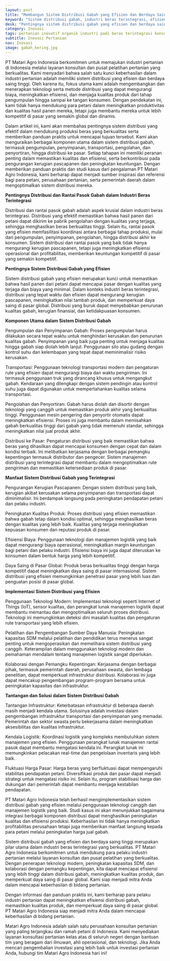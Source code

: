 ```yaml
---
layout: post
title: "Membangun Sistem Distribusi Gabah yang Efisien dan Berdaya Saing Tinggi dalam Industri Beras Terintegrasi"
keyword: "Sistem distribusi gabah, industri beras terintegrasi, efisiensi produksi beras, distribusi beras berkualitas, PT Matari Agro Indonesia, konsultan pertanian, pelatihan pertanian, teknologi pertanian, manajemen logistik pertanian"
desk: "Pentingnya sistem distribusi gabah yang efisien dan berdaya saing tinggi dalam industri beras terintegrasi, mendukung produksi yang berkualitas dan optimalisasi proses distribusi.."
category: Inovasi
tags: pertanian inovatif organik industri padi beras terintegrasi konsultan ketahanan pangan
subtitle: Inovasi Pertanian
nav: Inovasi
image: gabah_kering.jpg
---
```


PT Matari Agro Indonesia berkomitmen untuk memajukan industri pertanian di Indonesia melalui layanan konsultan dan pusat pelatihan pertanian yang berkualitas. Kami menyadari bahwa salah satu kunci keberhasilan dalam industri pertanian adalah memiliki sistem distribusi yang efisien dan berdaya saing tinggi. Oleh karena itu, fokus utama kami adalah mengembangkan dan menerapkan teknologi serta metode distribusi yang dapat mengurangi biaya, meningkatkan efisiensi, dan menjaga kualitas produk dari tahap pengumpulan hingga sampai ke tangan konsumen. Dengan pendekatan ini, kami tidak hanya mendukung para petani dalam meningkatkan produktivitas dan kualitas hasil panen mereka, tetapi juga membantu mereka untuk lebih kompetitif di pasar yang semakin global dan dinamis.

Dalam artikel ini, kami akan membahas pentingnya sistem distribusi yang efektif dalam mendukung produksi beras yang berkualitas serta memberikan panduan praktis untuk mencapai tujuan tersebut. Kami akan menguraikan berbagai komponen utama dalam sistem distribusi gabah, termasuk pengumpulan, penyimpanan, transportasi, pengolahan, dan penyortiran, hingga distribusi ke pasar. Setiap tahapan ini memiliki peranan penting dalam memastikan kualitas dan efisiensi, serta berkontribusi pada pengurangan kerugian pascapanen dan peningkatan keuntungan. Dengan memberikan panduan praktis dan studi kasus dari pengalaman PT Matari Agro Indonesia, kami berharap dapat menjadi sumber inspirasi dan referensi bagi para petani, perusahaan pertanian, serta pemerintah daerah dalam mengoptimalkan sistem distribusi mereka.

**Pentingnya Distribusi dan Rantai Pasok Gabah dalam Industri Beras Terintegrasi**

Distribusi dan rantai pasok gabah adalah aspek krusial dalam industri beras terintegrasi. Distribusi yang efektif memastikan bahwa hasil panen dari petani dapat dikirim ke pabrik pengolahan dengan kualitas yang terjaga, sehingga menghasilkan beras berkualitas tinggi. Selain itu, rantai pasok yang efisien memfasilitasi koordinasi antara berbagai tahap produksi, mulai dari pengumpulan, penyimpanan, pengolahan, hingga distribusi akhir ke konsumen. Sistem distribusi dan rantai pasok yang baik tidak hanya mengurangi kerugian pascapanen, tetapi juga meningkatkan efisiensi operasional dan profitabilitas, memberikan keuntungan kompetitif di pasar yang semakin kompetitif.

**Pentingnya Sistem Distribusi Gabah yang Efisien**

Sistem distribusi gabah yang efisien merupakan kunci untuk memastikan bahwa hasil panen dari petani dapat mencapai pasar dengan kualitas yang terjaga dan biaya yang minimal. Dalam konteks industri beras terintegrasi, distribusi yang tepat waktu dan efisien dapat mengurangi kerugian pascapanen, meningkatkan nilai tambah produk, dan memperkuat daya saing di pasar global. Distribusi yang buruk dapat menyebabkan penurunan kualitas gabah, kerugian finansial, dan ketidakpuasan konsumen.

**Komponen Utama dalam Sistem Distribusi Gabah**

Pengumpulan dan Penyimpanan Gabah: Proses pengumpulan harus dilakukan secara tepat waktu untuk menghindari kerusakan dan penurunan kualitas gabah. Penyimpanan yang baik juga penting untuk menjaga kualitas hingga gabah siap diolah lebih lanjut. Penggunaan silo atau gudang dengan kontrol suhu dan kelembapan yang tepat dapat meminimalisir risiko kerusakan.

Transportasi: Penggunaan teknologi transportasi modern dan pengaturan rute yang efisien dapat mengurangi biaya dan waktu pengiriman. Ini termasuk penggunaan truk yang dirancang khusus untuk mengangkut gabah. Kendaraan yang dilengkapi dengan sistem pendingin atau kontrol suhu juga dapat digunakan untuk mempertahankan kualitas selama transportasi.

Pengolahan dan Penyortiran: Gabah harus diolah dan disortir dengan teknologi yang canggih untuk memastikan produk akhir yang berkualitas tinggi. Penggunaan mesin pengering dan penyortir otomatis dapat meningkatkan efisiensi. Proses ini juga membantu dalam memisahkan gabah berkualitas tinggi dari gabah yang tidak memenuhi standar, sehingga meningkatkan nilai jual produk akhir.

Distribusi ke Pasar: Pengaturan distribusi yang baik memastikan bahwa beras yang dihasilkan dapat mencapai konsumen dengan cepat dan dalam kondisi terbaik. Ini melibatkan kerjasama dengan berbagai pemangku kepentingan termasuk distributor dan pengecer. Sistem manajemen distribusi yang terintegrasi dapat membantu dalam mengoptimalkan rute pengiriman dan memastikan ketersediaan produk di pasar.

**Manfaat Sistem Distribusi Gabah yang Terintegrasi**

Pengurangan Kerugian Pascapanen: Dengan sistem distribusi yang baik, kerugian akibat kerusakan selama penyimpanan dan transportasi dapat diminimalisir. Ini berdampak langsung pada peningkatan pendapatan petani dan pelaku industri.

Peningkatan Kualitas Produk: Proses distribusi yang efisien memastikan bahwa gabah tetap dalam kondisi optimal, sehingga menghasilkan beras dengan kualitas yang lebih baik. Kualitas yang terjaga meningkatkan kepuasan konsumen dan reputasi produk di pasar.

Efisiensi Biaya: Penggunaan teknologi dan manajemen logistik yang baik dapat mengurangi biaya operasional, meningkatkan margin keuntungan bagi petani dan pelaku industri. Efisiensi biaya ini juga dapat diteruskan ke konsumen dalam bentuk harga yang lebih kompetitif.

Daya Saing di Pasar Global: Produk beras berkualitas tinggi dengan harga kompetitif dapat meningkatkan daya saing di pasar internasional. Sistem distribusi yang efisien memungkinkan penetrasi pasar yang lebih luas dan penguatan posisi di pasar global.

**Implementasi Sistem Distribusi yang Efisien**

Penggunaan Teknologi Modern: Implementasi teknologi seperti Internet of Things (IoT), sensor kualitas, dan perangkat lunak manajemen logistik dapat membantu memantau dan mengoptimalkan seluruh proses distribusi. Teknologi ini memungkinkan deteksi dini masalah kualitas dan pengaturan rute transportasi yang lebih efisien.

Pelatihan dan Pengembangan Sumber Daya Manusia: Peningkatan kapasitas SDM melalui pelatihan dan pendidikan terus menerus sangat penting untuk mengoperasikan dan memelihara sistem distribusi yang canggih. Keterampilan dalam menggunakan teknologi modern dan pemahaman mendalam tentang manajemen logistik sangat diperlukan.

Kolaborasi dengan Pemangku Kepentingan: Kerjasama dengan berbagai pihak, termasuk pemerintah daerah, perusahaan swasta, dan lembaga penelitian, dapat memperkuat infrastruktur distribusi. Kolaborasi ini juga dapat mencakup pengembangan program-program bersama untuk peningkatan kapasitas dan infrastruktur.

**Tantangan dan Solusi dalam Sistem Distribusi Gabah**

Tantangan Infrastruktur: Keterbatasan infrastruktur di beberapa daerah masih menjadi kendala utama. Solusinya adalah investasi dalam pengembangan infrastruktur transportasi dan penyimpanan yang memadai. Pemerintah dan sektor swasta perlu bekerjasama dalam meningkatkan aksesibilitas dan kualitas infrastruktur.

Kendala Logistik: Koordinasi logistik yang kompleks membutuhkan sistem manajemen yang efisien. Penggunaan perangkat lunak manajemen rantai pasok dapat membantu mengatasi kendala ini. Perangkat lunak ini memungkinkan pelacakan real-time dan pengelolaan inventaris yang lebih baik.

Fluktuasi Harga Pasar: Harga beras yang berfluktuasi dapat mempengaruhi stabilitas pendapatan petani. Diversifikasi produk dan pasar dapat menjadi strategi untuk mengatasi risiko ini. Selain itu, program stabilisasi harga dan dukungan dari pemerintah dapat membantu menjaga kestabilan pendapatan.

PT Matari Agro Indonesia telah berhasil mengimplementasikan sistem distribusi gabah yang efisien melalui penggunaan teknologi canggih dan manajemen logistik yang baik. Studi kasus ini akan menunjukkan bagaimana integrasi berbagai komponen distribusi dapat menghasilkan peningkatan kualitas dan efisiensi produksi. Keberhasilan ini tidak hanya meningkatkan profitabilitas perusahaan tetapi juga memberikan manfaat langsung kepada para petani melalui peningkatan harga jual gabah.

Sistem distribusi gabah yang efisien dan berdaya saing tinggi merupakan pilar utama dalam industri beras terintegrasi yang berkualitas. PT Matari Agro Indonesia berkomitmen untuk mendukung para pelaku industri pertanian melalui layanan konsultan dan pusat pelatihan yang berkualitas. Dengan penerapan teknologi modern, peningkatan kapasitas SDM, dan kolaborasi dengan pemangku kepentingan, kita dapat mencapai efisiensi yang lebih tinggi dalam distribusi gabah, meningkatkan kualitas produk, dan memperkuat daya saing di pasar global. Kami siap menjadi mitra Anda dalam mencapai keberhasilan di bidang pertanian.

Dengan informasi dan panduan praktis ini, kami berharap para pelaku industri pertanian dapat meningkatkan efisiensi distribusi gabah, memastikan kualitas produk, dan memperkuat daya saing di pasar global. PT Matari Agro Indonesia siap menjadi mitra Anda dalam mencapai keberhasilan di bidang pertanian.

Matari Agro Indonesia adalah salah satu perusahaan konsultan pertanian yang paling terjangkau dan ramah petani di Indonesia. Kami menyediakan layanan konsultasi pertanian kelas atas di seluruh negeri dengan bantuan tim yang beragam dari ilmuwan, ahli operasional, dan teknologi. Jika Anda mencari pengembalian investasi yang lebih baik untuk investasi pertanian Anda, hubungi tim Matari Agro Indonesia hari ini!

